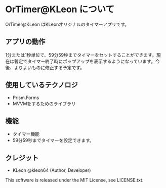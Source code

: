 ﻿OrTimer@KLeon について
====

OrTimer@KLeon はKLeonオリジナルのタイマーアプリです。

## アプリの動作
1分または1秒単位で、59分59秒までタイマーをセットすることができます。現在は暫定でタイマー終了時にポップアップを表示するようになっています。今後、よりよいものに修正する予定です。

## 使用しているテクノロジ
- Prism.Forms
 - MVVMをするためのライブラリ

## 機能
- タイマー機能
 - 59分59秒までタイマーを設定できます。

## クレジット
- KLeon @kleon64 (Author, Developer)

This software is released under the MIT License, see LICENSE.txt.